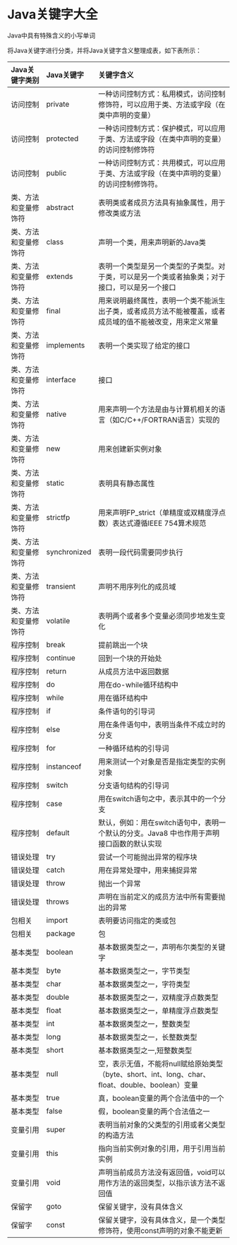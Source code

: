 # Java关键字大全

Java中具有特殊含义的小写单词

将Java关键字进行分类，并将Java关键字含义整理成表，如下表所示：

| Java关键字类别       | Java关键字   | 关键字含义                                                   |
| :------------------- | :----------- | :----------------------------------------------------------- |
| 访问控制             | private      | 一种访问控制方式：私用模式，访问控制修饰符，可以应用于类、方法或字段（在类中声明的变量） |
| 访问控制             | protected    | 一种访问控制方式：保护模式，可以应用于类、方法或字段（在类中声明的变量）的访问控制修饰符 |
| 访问控制             | public       | 一种访问控制方式：共用模式，可以应用于类、方法或字段（在类中声明的变量）的访问控制修饰符。 |
| 类、方法和变量修饰符 | abstract     | 表明类或者成员方法具有抽象属性，用于修改类或方法             |
| 类、方法和变量修饰符 | class        | 声明一个类，用来声明新的Java类                               |
| 类、方法和变量修饰符 | extends      | 表明一个类型是另一个类型的子类型。对于类，可以是另一个类或者抽象类；对于接口，可以是另一个接口 |
| 类、方法和变量修饰符 | final        | 用来说明最终属性，表明一个类不能派生出子类，或者成员方法不能被覆盖，或者成员域的值不能被改变，用来定义常量 |
| 类、方法和变量修饰符 | implements   | 表明一个类实现了给定的接口                                   |
| 类、方法和变量修饰符 | interface    | 接口                                                         |
| 类、方法和变量修饰符 | native       | 用来声明一个方法是由与计算机相关的语言（如C/C++/FORTRAN语言）实现的 |
| 类、方法和变量修饰符 | new          | 用来创建新实例对象                                           |
| 类、方法和变量修饰符 | static       | 表明具有静态属性                                             |
| 类、方法和变量修饰符 | strictfp     | 用来声明FP_strict（单精度或双精度浮点数）表达式遵循IEEE 754算术规范 |
| 类、方法和变量修饰符 | synchronized | 表明一段代码需要同步执行                                     |
| 类、方法和变量修饰符 | transient    | 声明不用序列化的成员域                                       |
| 类、方法和变量修饰符 | volatile     | 表明两个或者多个变量必须同步地发生变化                       |
| 程序控制             | break        | 提前跳出一个块                                               |
| 程序控制             | continue     | 回到一个块的开始处                                           |
| 程序控制             | return       | 从成员方法中返回数据                                         |
| 程序控制             | do           | 用在do-while循环结构中                                       |
| 程序控制             | while        | 用在循环结构中                                               |
| 程序控制             | if           | 条件语句的引导词                                             |
| 程序控制             | else         | 用在条件语句中，表明当条件不成立时的分支                     |
| 程序控制             | for          | 一种循环结构的引导词                                         |
| 程序控制             | instanceof   | 用来测试一个对象是否是指定类型的实例对象                     |
| 程序控制             | switch       | 分支语句结构的引导词                                         |
| 程序控制             | case         | 用在switch语句之中，表示其中的一个分支                       |
| 程序控制             | default      | 默认，例如：用在switch语句中，表明一个默认的分支。Java8 中也作用于声明接口函数的默认实现 |
| 错误处理             | try          | 尝试一个可能抛出异常的程序块                                 |
| 错误处理             | catch        | 用在异常处理中，用来捕捉异常                                 |
| 错误处理             | throw        | 抛出一个异常                                                 |
| 错误处理             | throws       | 声明在当前定义的成员方法中所有需要抛出的异常                 |
| 包相关               | import       | 表明要访问指定的类或包                                       |
| 包相关               | package      | 包                                                           |
| 基本类型             | boolean      | 基本数据类型之一，声明布尔类型的关键字                       |
| 基本类型             | byte         | 基本数据类型之一，字节类型                                   |
| 基本类型             | char         | 基本数据类型之一，字符类型                                   |
| 基本类型             | double       | 基本数据类型之一，双精度浮点数类型                           |
| 基本类型             | float        | 基本数据类型之一，单精度浮点数类型                           |
| 基本类型             | int          | 基本数据类型之一，整数类型                                   |
| 基本类型             | long         | 基本数据类型之一，长整数类型                                 |
| 基本类型             | short        | 基本数据类型之一,短整数类型                                  |
| 基本类型             | null         | 空，表示无值，不能将null赋给原始类型（byte、short、int、long、char、float、double、boolean）变量 |
| 基本类型             | true         | 真，boolean变量的两个合法值中的一个                          |
| 基本类型             | false        | 假，boolean变量的两个合法值之一                              |
| 变量引用             | super        | 表明当前对象的父类型的引用或者父类型的构造方法               |
| 变量引用             | this         | 指向当前实例对象的引用，用于引用当前实例                     |
| 变量引用             | void         | 声明当前成员方法没有返回值，void可以用作方法的返回类型，以指示该方法不返回值 |
| 保留字               | goto         | 保留关键字，没有具体含义                                     |
| 保留字               | const        | 保留关键字，没有具体含义，是一个类型修饰符，使用const声明的对象不能更新 |